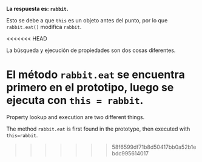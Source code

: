 **La respuesta es: `rabbit`.**

Esto se debe a que `this` es un objeto antes del punto, por lo que `rabbit.eat()` modifica `rabbit`.

<<<<<<< HEAD

La búsqueda y ejecución de propiedades son dos cosas diferentes.

El método `rabbit.eat` se encuentra primero en el prototipo, luego se ejecuta con `this = rabbit`.
=======
Property lookup and execution are two different things.

The method `rabbit.eat` is first found in the prototype, then executed with `this=rabbit`.
>>>>>>> 58f6599df71b8d50417bb0a52b1ebdc995614017

